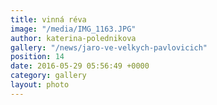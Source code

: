 ```yaml
---
title: vinná réva
image: "/media/IMG_1163.JPG"
author: katerina-polednikova
gallery: "/news/jaro-ve-velkych-pavlovicich"
position: 14
date: 2016-05-29 05:56:49 +0000
category: gallery
layout: photo
---
```

